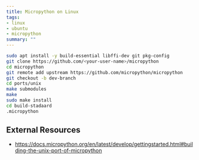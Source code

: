 ```yaml
---
title: Micropython on Linux
tags:
- linux
- ubuntu
- micropython
summary: ""
---
```


```bash
sudo apt install -y build-essential libffi-dev git pkg-config
git clone https://github.com/<your-user-name>/micropython
cd micropython
git remote add upstream https://github.com/micropython/micropython
git checkout -b dev-branch
cd ports/unix
make submodules
make
sudo make install
cd build-stadaard
.micropython
```

## External Resources

* <https://docs.micropython.org/en/latest/develop/gettingstarted.html#building-the-unix-port-of-micropython>
